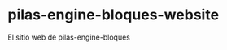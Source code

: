 # pilas-engine-bloques-website

El sitio web de pilas-engine-bloques
















































